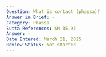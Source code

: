 ```yaml
---
Question: What is contact (phassa)?
Answer in Brief: -
Category: Phassa
Sutta References: SN 35.93
Answer: -
Date Entered: March 31, 2025
Review Status: Not started
---
```

